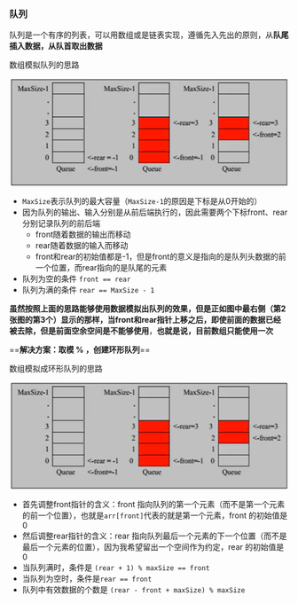 ### 队列

队列是一个有序的列表，可以用数组或是链表实现，遵循先入先出的原则，从**队尾插入数据，从队首取出数据**

数组模拟队列的思路

![](../../../image/队列.png)

- `MaxSize`表示队列的最大容量（`MaxSize-1`的原因是下标是从0开始的）
- 因为队列的输出、输入分别是从前后端执行的，因此需要两个下标front、rear分别记录队列的前后端
  - front随着数据的输出而移动
  - rear随着数据的输入而移动
  - front和rear的初始值都是-1，但是front的意义是指向的是队列头数据的前一个位置，而rear指向的是队尾的元素
- 队列为空的条件  `front == rear`
- 队列为满的条件 `rear == MaxSize - 1`

**虽然按照上面的思路能够使用数据模拟出队列的效果，但是正如图中最右侧（第2张图的第3个）显示的那样，当front和rear指针上移之后，即使前面的数据已经被去除，但是前面空余空间是不能够使用**，**也就是说，目前数组只能使用一次**

==**解决方案：取模 % ，创建环形队列**==

数组模拟成环形队列的思路

![](../../../image/队列.png)

- 首先调整front指针的含义：front 指向队列的第一个元素（而不是第一个元素的前一个位置），也就是`arr[front]`代表的就是第一个元素，front 的初始值是 0 
- 然后调整rear指针的含义：rear 指向队列最后一个元素的下一个位置（而不是最后一个元素的位置），因为我希望留出一个空间作为约定，rear 的初始值是 0
- 当队列满时，条件是 `(rear + 1) % maxSize == front`
- 当队列为空时，条件是`rear == front`
- 队列中有效数据的个数是 `(rear - front + maxSize) % maxSize`            